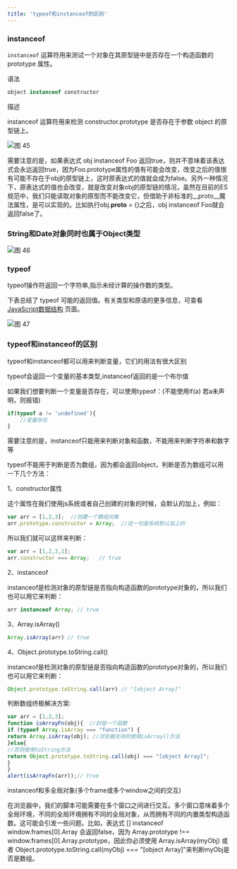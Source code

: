 ```yaml
---
title: 'typeof和instanceof的区别'
---
```


### instanceof

`instanceof` 运算符用来测试一个对象在其原型链中是否存在一个构造函数的 prototype 属性。

语法

```js
object instanceof constructor
```

描述

instanceof 运算符用来检测 constructor.prototype 是否存在于参数 object 的原型链上。

![图 45](https://wongabner.coding.net/p/picgo/d/mdimg/git/raw/master/2021-03-23-20-48-49.png)  

需要注意的是，如果表达式 obj instanceof Foo 返回true，则并不意味着该表达式会永远返回true，因为Foo.prototype属性的值有可能会改变，改变之后的值很有可能不存在于obj的原型链上，这时原表达式的值就会成为false。另外一种情况下，原表达式的值也会改变，就是改变对象obj的原型链的情况，虽然在目前的ES规范中，我们只能读取对象的原型而不能改变它，但借助于非标准的__proto__魔法属性，是可以实现的。比如执行obj.__proto__ = {}之后，obj instanceof Foo就会返回false了。

### String和Date对象同时也属于Object类型

![图 46](https://wongabner.coding.net/p/picgo/d/mdimg/git/raw/master/2021-03-23-20-49-36.png)  

### typeof

typeof操作符返回一个字符串,指示未经计算的操作数的类型。

下表总结了 typeof 可能的返回值。有关类型和原语的更多信息，可查看 [JavaScript数据结构](https://developer.mozilla.org/zh-CN/docs/Web/JavaScript/Data_structures) 页面。

![图 47](https://wongabner.coding.net/p/picgo/d/mdimg/git/raw/master/2021-03-23-20-51-56.png)  

### typeof和instanceof的区别

typeof和instanceof都可以用来判断变量，它们的用法有很大区别

typeof会返回一个变量的基本类型,instanceof返回的是一个布尔值

如果我们想要判断一个变量是否存在，可以使用typeof：(不能使用if(a) 若a未声明，则报错)

```js
if(typeof a != 'undefined'){
    //变量存在
}
```

需要注意的是，instanceof只能用来判断对象和函数，不能用来判断字符串和数字等

typeof不能用于判断是否为数组，因为都会返回object，判断是否为数组可以用一下几个方法：

1、constructor属性

这个属性在我们使用js系统或者自己创建的对象的时候，会默认的加上，例如：

```js
var arr = [1,2,3];  //创建一个数组对象
arr.prototype.constructor = Array;  //这一句是系统默认加上的
```

所以我们就可以这样来判断：

```js
var arr = [1,2,3,1]; 
arr.constructor === Array;   // true
```

2、instanceof

instanceof是检测对象的原型链是否指向构造函数的prototype对象的，所以我们也可以用它来判断：

```js
arr instanceof Array; // true
```

3、Array.isArray()

```js
Array.isArray(arr) // true
```

4、Object.prototype.toString.call()

instanceof是检测对象的原型链是否指向构造函数的prototype对象的，所以我们也可以用它来判断：

```js
Object.prototype.toString.call(arr) // "[object Array]"
```

判断数组终极解决方案:

```js
var arr = [1,2,3]; 
function isArrayFn(obj){  //封装一个函数
if (typeof Array.isArray === "function") { 
return Array.isArray(obj); //浏览器支持则使用isArray()方法
}else{                     
//否则使用toString方法
return Object.prototype.toString.call(obj) === "[object Array]"; 
} 
} 
alert(isArrayFn(arr));// true
```

instanceof和多全局对象(多个frame或多个window之间的交互)

在浏览器中，我们的脚本可能需要在多个窗口之间进行交互。多个窗口意味着多个全局环境，不同的全局环境拥有不同的全局对象，从而拥有不同的内置类型构造函数。这可能会引发一些问题。比如，表达式 [] instanceof window.frames[0].Array 会返回false，因为 Array.prototype !== window.frames[0].Array.prototype，因此你必须使用 Array.isArray(myObj) 或者 Object.prototype.toString.call(myObj) === "[object Array]"来判断myObj是否是数组。
